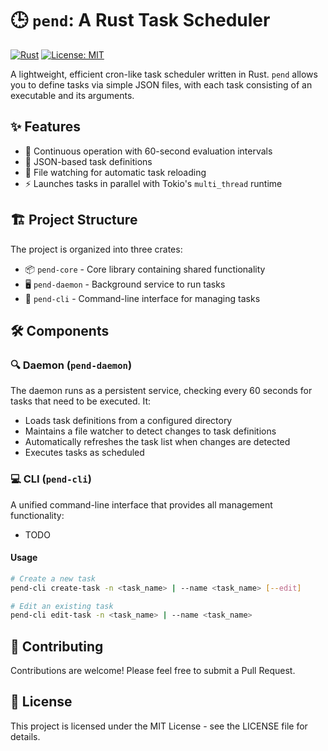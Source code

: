 # 🕒 `pend`: A Rust Task Scheduler

[![Rust](https://img.shields.io/badge/language-Rust-orange)](https://www.rust-lang.org/)
[![License: MIT](https://img.shields.io/badge/License-MIT-yellow.svg)](https://opensource.org/licenses/MIT)

A lightweight, efficient cron-like task scheduler written in Rust. `pend` allows you to define tasks via simple JSON files, with each task consisting of an executable and its arguments.

## ✨ Features

- 🔄 Continuous operation with 60-second evaluation intervals
- 📁 JSON-based task definitions
- 👀 File watching for automatic task reloading
- ⚡ Launches tasks in parallel with Tokio's `multi_thread` runtime

## 🏗️ Project Structure

The project is organized into three crates:

- 📦 `pend-core` - Core library containing shared functionality
- 🖥️ `pend-daemon` - Background service to run tasks
- 🔧 `pend-cli` - Command-line interface for managing tasks

## 🛠️ Components

### 🔍 Daemon (`pend-daemon`)

The daemon runs as a persistent service, checking every 60 seconds for tasks that need to be executed. It:

- Loads task definitions from a configured directory
- Maintains a file watcher to detect changes to task definitions
- Automatically refreshes the task list when changes are detected
- Executes tasks as scheduled

### 💻 CLI (`pend-cli`)

A unified command-line interface that provides all management functionality:

- TODO

#### Usage

```bash
# Create a new task
pend-cli create-task -n <task_name> | --name <task_name> [--edit]

# Edit an existing task
pend-cli edit-task -n <task_name> | --name <task_name>
```

## 🤝 Contributing

Contributions are welcome! Please feel free to submit a Pull Request.

## 📜 License

This project is licensed under the MIT License - see the LICENSE file for details.